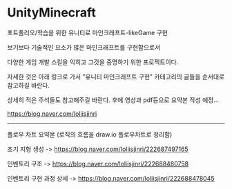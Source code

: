 # UnityMinecraft
포트폴리오/학습을 위한 유니티로 마인크래프트-likeGame 구현

보기보다 기술적인 요소가 많은 마인크래프트를 구현함으로서

다양한 게임 개발 스킬을 익히고 그것을 증명하기 위한 프로젝트이다.

자세한 것은 아래 링크로 가서 
"유니티 마인크래프트 구현" 카테고리의 글들을
순서대로 참고하길 바란다.

상세히 적은 주석들도 참고해주길 바란다.
후에 영상과 pdf등으로 요약본 작성 예정...

https://blog.naver.com/loliisjinri

--------------------------------------------

플로우 차트 요약본 (로직의 흐름을 draw.io 플로우차트로 정리함)

초기 지형 생성
->
https://blog.naver.com/loliisjinri/222687497165

인벤토리 구조
->
https://blog.naver.com/loliisjinri/222688480758

인벤토리 구현 과정 상세
->
https://blog.naver.com/loliisjinri/222688478045
